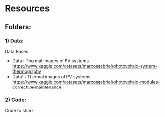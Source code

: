 # Resources 


## Folders:

### 1) Data: 
Data Bases 
  - Data : Thermal images of PV systems <https://www.kaggle.com/datasets/marcosgabriel/photovoltaic-system-thermography>
  - Data1 : Thermal images of PV systems <https://www.kaggle.com/datasets/marcosgabriel/photovoltaic-modules-corrective-maintenance>

### 2) Code:
Code to share
